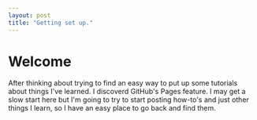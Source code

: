 ```yaml
---
layout: post
title: "Getting set up."
---
```


# Welcome

After thinking about trying to find an easy way to put up some tutorials about things I've learned. I discoverd GitHub's Pages feature. I may get a slow start here but I'm going to try to start posting how-to's and just other things I learn, so I have an easy place to go back and find them.
